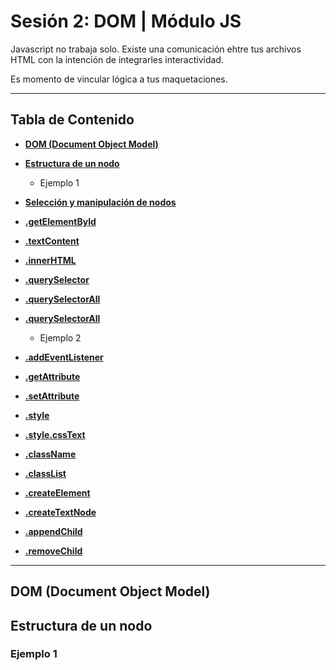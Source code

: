 # Sesión 2: DOM | Módulo JS

Javascript no trabaja solo. Existe una comunicación ehtre tus archivos HTML con la intención de integrarles interactividad.

Es momento de vincular lógica a tus maquetaciones.

***

## Tabla de Contenido
  
  - **[DOM (Document Object Model)](#)**
    
  - **[Estructura de un nodo](#)**
    - Ejemplo 1
    
  - **[Selección y manipulación de nodos](#)**  

  - **[.getElementById](#)**
  
  - **[.textContent](#)**
  
  - **[.innerHTML](#)**

  - **[.querySelector](#)**

  - **[.querySelectorAll](#)**   
   
  - **[.querySelectorAll](#)**
    - Ejemplo 2
   
  - **[.addEventListener](#)**
   
  - **[.getAttribute](#)** 

  - **[.setAttribute](#)**   

  - **[.style](#)**   

  - **[.style.cssText](#)**   
    
  - **[.className](#)**    

  - **[.classList](#)**    

  - **[.createElement](#)**

  - **[.createTextNode](#)**

  - **[.appendChild](#)**
    
  - **[.removeChild](#)**  
      
***

## DOM (Document Object Model)




## Estructura de un nodo

### Ejemplo 1 